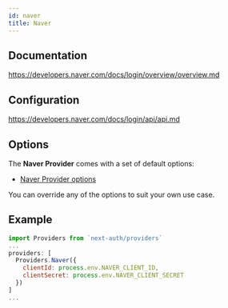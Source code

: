 ```yaml
---
id: naver
title: Naver
---
```


## Documentation

https://developers.naver.com/docs/login/overview/overview.md

## Configuration

https://developers.naver.com/docs/login/api/api.md

## Options

The **Naver Provider** comes with a set of default options:

- [Naver Provider options](https://github.com/nextauthjs/next-auth/blob/main/src/providers/naver.ts)

You can override any of the options to suit your own use case.

## Example

```js
import Providers from `next-auth/providers`
...
providers: [
  Providers.Naver({
    clientId: process.env.NAVER_CLIENT_ID,
    clientSecret: process.env.NAVER_CLIENT_SECRET
  })
]
...
```
